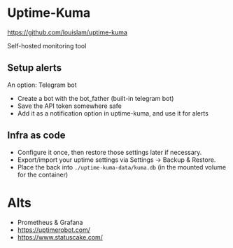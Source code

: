 # Uptime-Kuma

https://github.com/louislam/uptime-kuma

Self-hosted monitoring tool

## Setup alerts

An option: Telegram bot

- Create a bot with the bot_father (built-in telegram bot)
- Save the API token somewhere safe
- Add it as a notification option in uptime-kuma, and use it for alerts

## Infra as code

- Configure it once, then restore those settings later if necessary.
- Export/import your uptime settings via Settings -> Backup & Restore.
- Place the back into `./uptime-kuma-data/kuma.db` (in the mounted volume for the container)

# Alts

- Prometheus & Grafana
- https://uptimerobot.com/
- https://www.statuscake.com/
